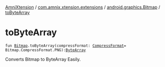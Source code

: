 [AmniXtension](../../index.md) / [com.amnix.xtension.extensions](../index.md) / [android.graphics.Bitmap](index.md) / [toByteArray](./to-byte-array.md)

# toByteArray

`fun `[`Bitmap`](https://developer.android.com/reference/android/graphics/Bitmap.html)`.toByteArray(compressFormat: `[`CompressFormat`](https://developer.android.com/reference/android/graphics/Bitmap/CompressFormat.html)` = Bitmap.CompressFormat.PNG): `[`ByteArray`](https://kotlinlang.org/api/latest/jvm/stdlib/kotlin/-byte-array/index.html)

Converts Bitmap to ByteArray Easily.

